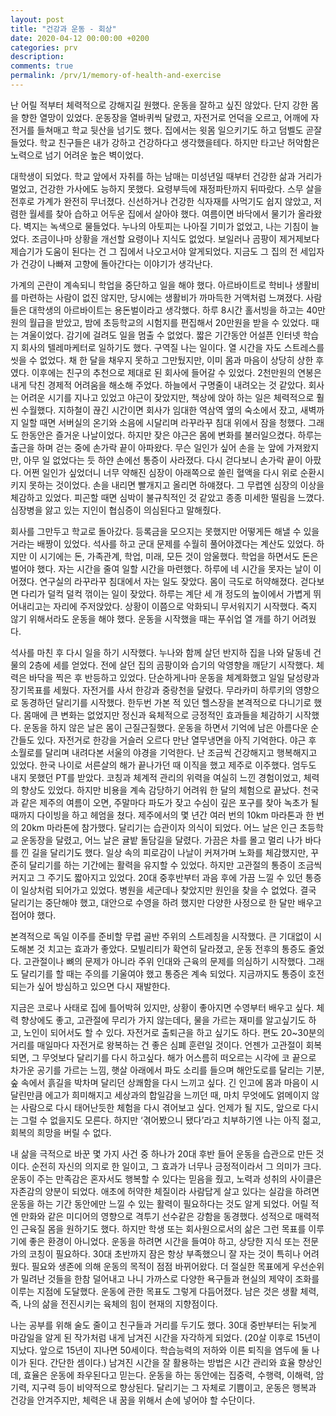 ```yaml
---
layout: post
title: "건강과 운동 - 회상"
date: 2020-04-12 00:00:00 +0200
categories: prv
description: 
comments: true
permalink: /prv/1/memory-of-health-and-exercise
---
```


난 어릴 적부터 체력적으로 강해지길 원했다. 운동을 잘하고 싶진 않았다. 단지 강한 몸을 향한 열망이 있었다. 운동장을 열바퀴씩 달렸고, 자전거로 언덕을 오르고, 어깨에 자전거를 들쳐매고 학교 뒷산을 넘기도 했다. 집에서는 윗몸 일으키기도 하고 덤벨도 곧잘 들었다. 학교 친구들은 내가 강하고 건강하다고 생각했을테다. 하지만 타고난 허악함은 노력으로 넘기 어려운 높은 벽이었다.

대학생이 되었다. 학교 앞에서 자취를 하는 남매는 미성년일 때부터 건강한 삶과 거리가 멀었고, 건강한 가사에도 능하지 못했다. 요령부득에 재정파탄까지 뒤따랐다. 스무 살을 전후로 가계가 완전히 무너졌다. 신선하거나 건강한 식자재를 사먹기도 쉽지 않았고, 저렴한 월세를 찾아 습하고 어두운 집에서 살아야 했다. 여름이면 바닥에서 물기가 올라왔다. 벽지는 녹색으로 물들었다. 누나의 아토피는 나아질 기미가 없었고, 나는 기침이 늘었다. 조금이나마 상황을 개선할 요령이나 지식도 없었다. 보일러나 곰팡이 제거제보다 제습기가 도움이 된다는 건 그 집에서 나오고서야 알게되었다. 지금도 그 집의 전 세입자가 건강이 나빠져 고향에 돌아간다는 이야기가 생각난다.

가계의 곤란이 계속되니 학업을 중단하고 일을 해야 했다. 아르바이트로 학비나 생활비를 마련하는 사람이 없진 않지만, 당시에는 생활비가 까마득한 거액처럼 느껴졌다. 사람들은 대학생의 아르바이트는 용돈벌이라고 생각했다. 하루 8시간 홀서빙을 하고는 40만원의 월급을 받았고, 밤에 초등학교의 시험지를 편집해서 20만원을 받을 수 있었다. 때는 겨울이었다. 감기에 걸려도 일을 멈출 수 없었다. 짧은 기간동안 어설픈 인터넷 학습지 회사의 텔레마케터로 일하기도 했다. 구역질 나는 일이다. 열 시간을 자도 스트레스를 씻을 수 없었다. 채 한 달을 채우지 못하고 그만뒀지만, 이미 몸과 마음이 상당히 상한 후였다.
이후에는 친구의 추천으로 제대로 된 회사에 들어갈 수 있었다. 2천만원의 연봉은 내게 닥친 경제적 어려움을 해소해 주었다. 하늘에서 구명줄이 내려오는 것 같았다. 회사는 어려운 시기를 지나고 있었고 야근이 잦았지만, 책상에 앉아 하는 일은 체력적으로 훨씬 수월했다. 지하철이 끊긴 시간이면 회사가 임대한 역삼역 옆의 숙소에서 잤고, 새벽까지 일할 때면 서버실의 온기와 소음에 시달리며 라꾸라꾸 침대 위에서 잠을 청했다. 그래도 한동안은 즐거운 나날이었다. 하지만 잦은 야근은 몸에 변화를 불러일으켰다. 하루는 출근을 하며 걷는 중에 손가락 끝이 아파왔다. 무슨 일인가 싶어 손을 눈 앞에 가져왔지만, 아무 일 없었다는 듯 하얀 손에선 통증이 사라졌다. 다시 걷다보니 손가락 끝이 아팠다. 어쩐 일인가 싶었더니 너무 약해진 심장이 아래쪽으로 쏠린 혈액을 다시 위로 순환시키지 못하는 것이었다. 손을 내리면 빨개지고 올리면 하얘졌다. 그 무렵엔 심장의 이상을 체감하고 있었다. 피곤할 때면 심박이 불규칙적인 것 같았고 종종 미세한 떨림을 느꼈다. 심장병을 앓고 있는 지인이 협심증이 의심된다고 말해줬다.

회사를 그만두고 학교로 돌아갔다. 등록금을 모으지는 못했지만 어떻게든 해낼 수 있을 거라는 배짱이 있었다. 석사를 하고 군대 문제를 수월히 풀어야겠다는 계산도 있었다. 하지만 이 시기에는 돈, 가족관계, 학업, 미래, 모든 것이 암울했다. 학업을 하면서도 돈은 벌어야 했다. 자는 시간을 줄여 일할 시간을 마련했다. 하루에 네 시간을 못자는 날이 이어졌다. 연구실의 라꾸라꾸 침대에서 자는 일도 잦았다. 몸이 극도로 허약해졌다. 걷다보면 다리가 덜컥 덜컥 꺾이는 일이 잦았다. 하루는 계단 세 개 정도의 높이에서 가볍게 뛰어내리고는 자리에 주저앉았다. 상황이 이쯤으로 악화되니 무서워지기 시작했다. 죽지 않기 위해서라도 운동을 해야 했다. 운동을 시작했을 때는 푸쉬업 열 개를 하기 어려웠다.

석사를 마친 후 다시 일을 하기 시작했다. 누나와 함께 살던 반지하 집을 나와 달동네 건물의 2층에 세를 얻었다. 전에 살던 집의 곰팡이와 습기의 악영향을 깨닫기 시작했다. 체력은 바닥을 찍은 후 반등하고 있었다. 단순하게나마 운동을 체계화했고 일일 달성량과 장기목표를 세웠다. 자전거를 사서 한강과 중랑천을 달렸다. 무라카미 하루키의 영향으로 동경하던 달리기를 시작했다. 한두번 가본 적 있던 헬스장을 본격적으로 다니기로 했다. 몸매에 큰 변화는 없었지만 정신과 육체적으로 긍정적인 효과들을 체감하기 시작했다. 운동을 하지 않은 날은 몸이 근질근질했다. 운동을 하면서 기억에 남은 아름다운 순간들도 있다. 자전거로 한강을 거슬러 오르다 만난 열무냉면을 아직 기억한다. 야근 후 소월로를 달리며 내려다본 서울의 야경을 기억한다. 난 조금씩 건강해지고 행복해지고 있었다.
한국 나이로 서른살의 해가 끝나가던 때 이직을 했고 제주로 이주했다. 엄두도 내지 못했던 PT를 받았다. 코칭과 체계적 관리의 위력을 여실히 느낀 경험이었고, 체력의 향상도 있었다. 하지만 비용을 계속 감당하기 어려워 한 달의 체험으로 끝났다. 천국과 같은 제주의 여름이 오면, 주말마다 파도가 잦고 수심이 깊은 포구를 찾아 녹초가 될 때까지 다이빙을 하고 헤엄을 쳤다. 제주에서의 몇 년간 여러 번의 10km 마라톤과 한 번의 20km 마라톤에 참가했다. 달리기는 습관이자 의식이 되었다. 어느 날은 인근 초등학교 운동장을 달렸고, 어느 날은 귤밭 돌담길을 달렸다. 가끔은 차를 몰고 멀리 나가 바다를 낀 길을 달리기도 했다. 일상 속의 피로감이 나날이 커져가며 노화를 체감했지만, 꾸준히 달리기를 하는 기간에는 활력을 유지할 수 있었다. 하지만 고관절의 통증이 조금씩 커지고 그 주기도 짧아지고 있었다. 20대 중후반부터 과음 후에 가끔 느낄 수 있던 통증이 일상처럼 되어가고 있었다. 병원을 세군데나 찾았지만 원인을 찾을 수 없었다. 결국 달리기는 중단해야 했고, 대안으로 수영을 하려 했지만 다양한 사정으로 한 달만 배우고 접어야 했다.

본격적으로 독일 이주를 준비할 무렵 골반 주위의 스트레칭을 시작했다. 큰 기대없이 시도해본 것 치고는 효과가 좋았다. 모빌리티가 확연히 달라졌고, 운동 전후의 통증도 줄었다. 고관절이나 뼈의 문제가 아니라 주위 인대와 근육의 문제를 의심하기 시작했다. 그래도 달리기를 할 때는 주의를 기울여야 했고 통증은 계속 되었다. 지금까지도 통증이 호전되는가 싶어 방심하고 있으면 다시 재발한다.

지금은 코로나 사태로 집에 틀어박혀 있지만, 상황이 좋아지면 수영부터 배우고 싶다. 체력 향상에도 좋고, 고관절에 무리가 가지 않는데다, 물을 가르는 재미를 알고싶기도 하고, 노인이 되어서도 할 수 있다. 자전거로 출퇴근을 하고 싶기도 하다. 편도 20~30분의 거리를 매일마다 자전거로 왕복하는 건 좋은 심폐 훈련일 것이다. 언젠가 고관절이 회복되면, 그 무엇보다 달리기를 다시 하고싶다. 해가 어스름히 떠오르는 시각에 코 끝으로 차가운 공기를 가르는 느낌, 햇살 아래에서 파도 소리를 들으며 해안도로를 달리는 기분, 숲 속에서 흙길을 박차며 달리던 상쾌함을 다시 느끼고 싶다. 긴 인고에 몸과 마음이 시달린만큼 에고가 희미해지고 세상과의 합일감을 느끼던 때, 마치 무엇에도 얽메이지 않는 사람으로 다시 태어난듯한 체험을 다시 겪어보고 싶다. 언제가 될 지도, 앞으로 다시는 그럴 수 없을지도 모른다. 하지만 ‘겪어봤으니 됐다’라고 치부하기엔 나는 아직 젊고, 회복의 희망을 버릴 수 없다. 

내 삶을 극적으로 바꾼 몇 가지 사건 중 하나가 20대 후반 들어 운동을 습관으로 만든 것이다. 순전히 자신의 의지로 한 일이고, 그 효과가 너무나 긍정적이라서 그 의미가 크다. 운동이 주는 만족감은 혼자서도 행복할 수 있다는 믿음을 줬고, 노력과 성취의 사이클은 자존감의 양분이 되었다. 애초에 허약한 체질이라 사람답게 살고 있다는 실감을 하려면 운동을 하는 기간 동안에만 느낄 수 있는 활력이 필요하다는 것도 알게 되었다.
어릴 적엔 만화와 같은 미디어의 영향으로 격투기 선수같은 강함을 동경했다. 성적으로 매력적인 근육질 몸을 원하기도 했다. 하지만 학생 또는 회사원으로서의 삶은 그런 목표를 이루기에 좋은 환경이 아니었다. 운동을 하려면 시간을 들여야 하고, 상당한 지식 또는 전문가의 코칭이 필요하다. 30대 초반까지 잠은 항상 부족했으니 잘 자는 것이 특히나 어려웠다. 필요와 생존에 의해 운동의 목적이 점점 바뀌어왔다. 더 절실한 목표에게 우선순위가 밀려난 것들을 한참 덜어내고 나니 가까스로 다양한 욕구들과 현실의 제약이 조화를 이루는 지점에 도달했다. 운동에 관한 목표도 그렇게 다듬어졌다. 남은 것은 생활 체력, 즉, 나의 삶을 전진시키는 육체의 힘이 현재의 지향점이다.

나는 공부를 위해 술도 줄이고 친구들과 거리를 두기도 했다. 30대 중반부터는 뒤늦게 마감일을 알게 된 작가처럼 내게 남겨진 시간을 자각하게 되었다. (20살 이후로 15년이 지났다. 앞으로 15년이 지나면 50세이다. 학습능력의 저하와 이른 퇴직을 염두에 둘 나이가 된다. 간단한 셈이다.) 남겨진 시간을 잘 활용하는 방법은 시간 관리와 효율 향상인데, 효율은 운동에 좌우된다고 믿는다. 운동을 하는 동안에는 집중력, 수행력, 이해력, 암기력, 지구력 등이 비약적으로 향상된다. 달리기는 그 자체로 기쁨이고, 운동은 행복과 건강을 안겨주지만, 체력은 내 꿈을 위해서 손에 넣어야 할 수단이다.